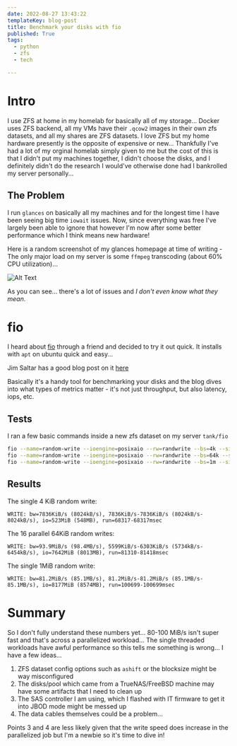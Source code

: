 ```yaml
---
date: 2022-08-27 13:43:22
templateKey: blog-post
title: Benchmark your disks with fio
published: True
tags:
  - python
  - zfs
  - tech

---
```


# Intro

I use ZFS at home in my homelab for basically all of my storage... Docker uses
ZFS backend, all my VMs have their `.qcow2` images in their own zfs datasets,
and all my shares are ZFS datasets. I love ZFS but my home hardware presently
is the opposite of expensive or new... Thankfully I've had a lot of my orginal
homelab simply given to me but the cost of this is that I didn't put my
machines together, I didn't choose the disks, and I definitely didn't do the
research I would've otherwise done had I bankrolled my server personally... 

## The Problem

I run `glances` on basically all my machines and for the longest time I have
been seeing big time `iowait` issues. Now, since everything was free I've
largely been able to ignore that however I'm now after some better performance
which I think means new hardware!

Here is a random screenshot of my glances homepage at time of writing - The
only major load on my server is some `ffmpeg` transcoding (about 60% CPU
utilization)...

![Alt Text](/images/glances-iowait.png)

As you can see... there's a lot of issues and _I don't even know what they mean_.

# fio

I heard about [fio](https://fio.readthedocs.io/en/latest/) through a friend and
decided to try it out quick. It installs with `apt` on ubuntu quick and easy...

Jim Saltar has a good blog post on it [here](https://arstechnica.com/gadgets/2020/02/how-fast-are-your-disks-find-out-the-open-source-way-with-fio/)

Basically it's a handy tool for benchmarking your disks and the blog dives into
what types of metrics matter - it's not just throughput, but also latency,
iops, etc.

## Tests

I ran a few basic commands inside a new zfs dataset on my server `tank/fio`

```bash
fio --name=random-write --ioengine=posixaio --rw=randwrite --bs=4k --size=4g --numjobs=1 --runtime=60 --time_based --end_fsync=1 > single-4KiB-random-write.txt
fio --name=random-write --ioengine=posixaio --rw=randwrite --bs=64k --size=256m --numjobs=16 --iodepth=16 --runtime=60 --time_based --end_fsync=1 > 16-parallel-64KiB-random-write.txt
fio --name=random-write --ioengine=posixaio --rw=randwrite --bs=1m --size=16g --numjobs=1 --iodepth=1 --runtime=60 --time_based --end_fsync=1 > single-1MiB-random-write.txt
```

## Results

The single 4 KiB random write:

`WRITE: bw=7836KiB/s (8024kB/s), 7836KiB/s-7836KiB/s (8024kB/s-8024kB/s), io=523MiB (548MB), run=68317-68317msec`

The 16 parallel 64KiB random writes:

`WRITE: bw=93.9MiB/s (98.4MB/s), 5599KiB/s-6303KiB/s (5734kB/s-6454kB/s), io=7642MiB (8013MB), run=81310-81418msec`

The single 1MiB random write:

`WRITE: bw=81.2MiB/s (85.1MB/s), 81.2MiB/s-81.2MiB/s (85.1MB/s-85.1MB/s), io=8177MiB (8574MB), run=100699-100699msec`

# Summary

So I don't fully understand these numbers yet... 80-100 MiB/s isn't super fast
and that's across a parallelized workload... The single threaded workloads have
awful performance so this tells me something is wrong... I have a few ideas...

1. ZFS dataset config options such as `ashift` or the blocksize might be way misconfigured
2. The disks/pool which came from a TrueNAS/FreeBSD machine may have some artifacts that I need to clean up
3. The SAS controller I am using, which I flashed with IT firmware to get it into JBOD mode might be messed up
4. The data cables themselves could be a problem...

Points 3 and 4 are less likely given that the write speed does increase in the parallelized job but I'm a newbie so it's time to dive in!
